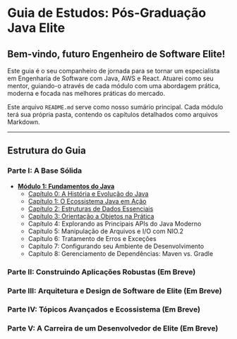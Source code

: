 # Guia de Estudos: Pós-Graduação Java Elite

## Bem-vindo, futuro Engenheiro de Software Elite!

Este guia é o seu companheiro de jornada para se tornar um especialista em Engenharia de Software com Java, AWS e React. Atuarei como seu mentor, guiando-o através de cada módulo com uma abordagem prática, moderna e focada nas melhores práticas do mercado.

Este arquivo `README.md` serve como nosso sumário principal. Cada módulo terá sua própria pasta, contendo os capítulos detalhados como arquivos Markdown.

---

## Estrutura do Guia

### Parte I: A Base Sólida

*   **[Módulo 1: Fundamentos do Java](./Módulo%2001%20-%20Fundamentos%20do%20Java/README.md)**
    *   [Capítulo 0: A História e Evolução do Java](./Módulo%2001%20-%20Fundamentos%20do%20Java/00%20-%20Historia%20e%20evolução.md)
    *   [Capítulo 1: O Ecossistema Java em Ação](./Módulo%2001%20-%20Fundamentos%20do%20Java/01%20-%20Mergulhando%20na%20Plataforma%20Java.md)
    *   [Capítulo 2: Estruturas de Dados Essenciais](./Módulo%2001%20-%20Fundamentos%20do%20Java/02%20-%20Estruturas%20de%20Dados%20Essenciais.md)
    *   [Capítulo 3: Orientação a Objetos na Prática](./Módulo%2001%20-%20Fundamentos%20do%20Java/03%20-%20Orientação%20a%20Objetos%20na%20Prática.md)
    *   Capítulo 4: Explorando as Principais APIs do Java Moderno
    *   Capítulo 5: Manipulação de Arquivos e I/O com NIO.2
    *   Capítulo 6: Tratamento de Erros e Exceções
    *   Capítulo 7: Configurando seu Ambiente de Desenvolvimento
    *   Capítulo 8: Gerenciamento de Dependências: Maven vs. Gradle

### Parte II: Construindo Aplicações Robustas (Em Breve)
### Parte III: Arquitetura e Design de Software de Elite (Em Breve)
### Parte IV: Tópicos Avançados e Ecossistema (Em Breve)
### Parte V: A Carreira de um Desenvolvedor de Elite (Em Breve) 